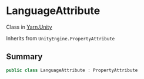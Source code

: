 # LanguageAttribute

Class in [Yarn.Unity](/api/csharp/yarn.unity.md)

Inherits from `UnityEngine.PropertyAttribute`

## Summary



```csharp
public class LanguageAttribute : PropertyAttribute
```

